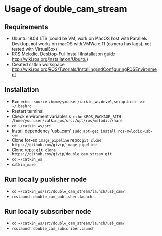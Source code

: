 # Usage of double_cam_stream

## Requirements
- Ubuntu 18.04 LTS (could be VM, work on MacOS host with Parallels Desktop,
    not works on macOS with VMWare 11 (camera has lags), not tested with VirtualBox)
- ROS Melodic, Desktop-Full Install (Installation guide http://wiki.ros.org/Installation/Ubuntu)
- Created catkin workspace http://wiki.ros.org/ROS/Tutorials/InstallingandConfiguringROSEnvironment

## Installation

- Run `echo "source /home/youuser/catkin_ws/devel/setup.bash" >> ~/.bashrc`
- Restart terminal
- Check enviroment variables
        `$ echo $ROS_PACKAGE_PATH
         /home/youruser/catkin_ws/src:/opt/ros/melodic/share`
- `cd ~/catkin_ws/src`
- Install dependency 'usb_cam' `sudo apt-get install ros-melodic-usb-cam`
- Clone forked `image_pipeline` repo: `git clone https://github.com/givip/image_pipeline`
- Clone repo: `git clone https://github.com/givip/double_cam_stream.git`
- `cd ~/catkin_ws`
- `catkin_make`

## Run locally publisher node
- `cd ~/catkin_ws/src/double_cam_stream/launch/usb_cam/`
- `roslaunch double_cam_publisher.launch`

## Run locally subscriber node
- `cd ~/catkin_ws/src/double_cam_stream/launch/usb_cam/`
- `roslaunch double_cam_subscriber.launch`
